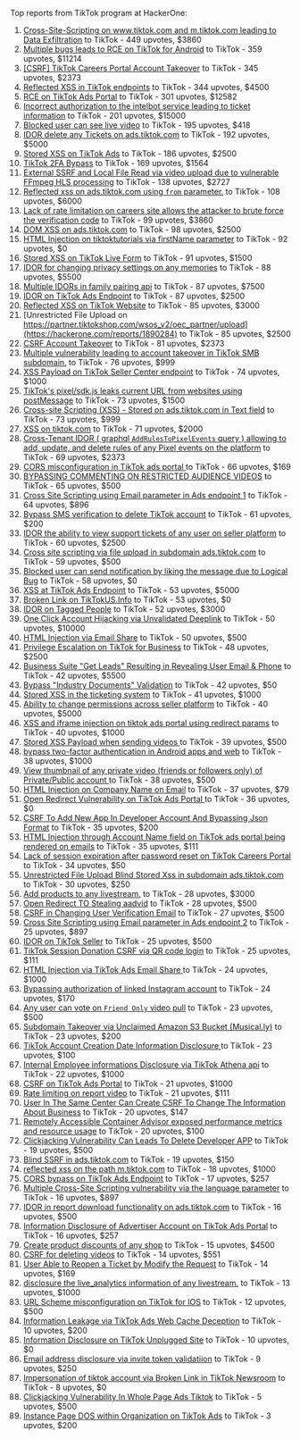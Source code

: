 Top reports from TikTok program at HackerOne:

1. [Cross-Site-Scripting on www.tiktok.com and m.tiktok.com leading to Data Exfiltration](https://hackerone.com/reports/968082) to TikTok - 449 upvotes, $3860
2. [Multiple bugs leads to RCE on TikTok for Android](https://hackerone.com/reports/1065500) to TikTok - 359 upvotes, $11214
3. [[CSRF] TikTok Careers Portal Account Takeover](https://hackerone.com/reports/1010522) to TikTok - 345 upvotes, $2373
4. [Reflected XSS in TikTok endpoints](https://hackerone.com/reports/1350887) to TikTok - 344 upvotes, $4500
5. [RCE on TikTok Ads Portal](https://hackerone.com/reports/1024575) to TikTok - 301 upvotes, $12582
6. [Incorrect authorization to the intelbot service leading to ticket information](https://hackerone.com/reports/1328546) to TikTok - 201 upvotes, $15000
7. [Blocked user can see live video](https://hackerone.com/reports/1067967) to TikTok - 195 upvotes, $418
8. [IDOR delete any Tickets on ads.tiktok.com](https://hackerone.com/reports/1475520) to TikTok - 192 upvotes, $5000
9. [Stored XSS on TikTok Ads](https://hackerone.com/reports/1504202) to TikTok - 186 upvotes, $2500
10. [TikTok 2FA Bypass](https://hackerone.com/reports/1247108) to TikTok - 169 upvotes, $1564
11. [External SSRF and Local File Read via video upload due to vulnerable FFmpeg HLS processing](https://hackerone.com/reports/1062888) to TikTok - 138 upvotes, $2727
12. [Reflected xss on ads.tiktok.com using `from` parameter.](https://hackerone.com/reports/1452375) to TikTok - 108 upvotes, $6000
13. [Lack of rate limitation on careers site allows the attacker to brute force the verification code](https://hackerone.com/reports/1075827) to TikTok - 99 upvotes, $3860
14. [DOM XSS on ads.tiktok.com](https://hackerone.com/reports/1549451) to TikTok - 98 upvotes, $2500
15. [HTML Injection on tiktoktutorials via firstName parameter](https://hackerone.com/reports/1343492) to TikTok - 92 upvotes, $0
16. [Stored XSS on TikTok Live Form](https://hackerone.com/reports/1542703) to TikTok - 91 upvotes, $1500
17. [IDOR for changing privacy settings on any memories](https://hackerone.com/reports/1733627) to TikTok - 88 upvotes, $5500
18. [Multiple IDORs in family pairing api](https://hackerone.com/reports/1286332) to TikTok - 87 upvotes, $7500
19. [IDOR on TikTok Ads Endpoint](https://hackerone.com/reports/1527906) to TikTok - 87 upvotes, $2500
20. [Reflected XSS on TikTok Website](https://hackerone.com/reports/1378413) to TikTok - 85 upvotes, $3000
21. [Unrestricted File Upload on https://partner.tiktokshop.com/wsos_v2/oec_partner/upload](https://hackerone.com/reports/1890284) to TikTok - 85 upvotes, $2500
22. [CSRF Account Takeover](https://hackerone.com/reports/1253462) to TikTok - 81 upvotes, $2373
23. [Multiple vulnerability leading to account takeover in TikTok SMB subdomain.](https://hackerone.com/reports/1404612) to TikTok - 76 upvotes, $999
24. [XSS Payload on TikTok Seller Center endpoint](https://hackerone.com/reports/1554048) to TikTok - 74 upvotes, $1000
25. [TikTok's pixel/sdk.js leaks current URL from websites using postMessage](https://hackerone.com/reports/1598749) to TikTok - 73 upvotes, $1500
26. [Cross-site Scripting (XSS) - Stored on ads.tiktok.com in Text  field](https://hackerone.com/reports/1376961) to TikTok - 73 upvotes, $999
27. [XSS on tiktok.com](https://hackerone.com/reports/1322104) to TikTok - 71 upvotes, $2000
28. [Cross-Tenant IDOR ( graphql `AddRulesToPixelEvents` query ) allowing to add, update, and delete rules of any Pixel events on the platform](https://hackerone.com/reports/984965) to TikTok - 69 upvotes, $2373
29. [CORS misconfiguration in TikTok ads portal ](https://hackerone.com/reports/1006524) to TikTok - 66 upvotes, $169
30. [BYPASSING COMMENTING ON RESTRICTED  AUDIENCE VIDEOS](https://hackerone.com/reports/1337351) to TikTok - 65 upvotes, $500
31. [Cross Site Scripting using Email parameter in Ads endpoint 1](https://hackerone.com/reports/953041) to TikTok - 64 upvotes, $896
32. [Bypass SMS verification to delete TikTok account](https://hackerone.com/reports/964467) to TikTok - 61 upvotes, $200
33. [IDOR the ability to view support tickets of any user on seller platform](https://hackerone.com/reports/1392630) to TikTok - 60 upvotes, $2500
34. [Cross site scripting via file upload in subdomain ads.tiktok.com](https://hackerone.com/reports/1433125) to TikTok - 59 upvotes, $500
35. [Blocked user can send notification by liking the message due to Logical Bug](https://hackerone.com/reports/1083421) to TikTok - 58 upvotes, $0
36. [XSS at TikTok Ads Endpoint](https://hackerone.com/reports/1683129) to TikTok - 53 upvotes, $5000
37. [Broken Link on TikTokUS.Info](https://hackerone.com/reports/1338457) to TikTok - 53 upvotes, $0
38. [IDOR on Tagged People](https://hackerone.com/reports/1555376) to TikTok - 52 upvotes, $3000
39. [One Click Account Hijacking via Unvalidated Deeplink](https://hackerone.com/reports/1500614) to TikTok - 50 upvotes, $10000
40. [HTML Injection via Email Share](https://hackerone.com/reports/1490311) to TikTok - 50 upvotes, $500
41. [Privilege Escalation on TikTok for Business](https://hackerone.com/reports/1505567) to TikTok - 48 upvotes, $2500
42. [Business Suite "Get Leads" Resulting in Revealing User Email & Phone](https://hackerone.com/reports/1744194) to TikTok - 42 upvotes, $5500
43. [Bypass "Industry Documents" Validation](https://hackerone.com/reports/997514) to TikTok - 42 upvotes, $50
44. [Stored XSS in the ticketing system](https://hackerone.com/reports/1694037) to TikTok - 41 upvotes, $1000
45. [Ability to change permissions across seller platform](https://hackerone.com/reports/1783001) to TikTok - 40 upvotes, $5000
46. [XSS and iframe injection on tiktok ads portal using redirect params](https://hackerone.com/reports/1514554) to TikTok - 40 upvotes, $1000
47. [Stored XSS Payload when sending videos ](https://hackerone.com/reports/1536046) to TikTok - 39 upvotes, $500
48. [bypass two-factor authentication in Android apps and web](https://hackerone.com/reports/1747978) to TikTok - 38 upvotes, $1000
49. [View thumbnail of any private video (friends or followers only) of Private/Public account ](https://hackerone.com/reports/1498353) to TikTok - 38 upvotes, $500
50. [HTML Injection on Company Name on Email](https://hackerone.com/reports/1022655) to TikTok - 37 upvotes, $79
51. [Open Redirect Vulnerability on TikTok Ads Portal ](https://hackerone.com/reports/948150) to TikTok - 36 upvotes, $0
52. [CSRF To Add New App In Developer Account And Bypassing Json Format](https://hackerone.com/reports/997615) to TikTok - 35 upvotes, $200
53. [HTML Injection through Account Name field on TikTok ads portal being rendered on emails](https://hackerone.com/reports/1066607) to TikTok - 35 upvotes, $111
54. [Lack of session expiration after password reset on TikTok Careers Portal](https://hackerone.com/reports/997127) to TikTok - 34 upvotes, $50
55. [Unrestricted File Upload Blind Stored Xss  in subdomain ads.tiktok.com](https://hackerone.com/reports/1577370) to TikTok - 30 upvotes, $250
56. [Add products to any livestream.](https://hackerone.com/reports/1654657) to TikTok - 28 upvotes, $3000
57. [Open Redirect TO  Stealing aadvid](https://hackerone.com/reports/1378533) to TikTok - 28 upvotes, $500
58. [CSRF in Changing User Verification Email](https://hackerone.com/reports/1531235) to TikTok - 27 upvotes, $500
59. [Cross Site Scripting using Email parameter in Ads endpoint 2](https://hackerone.com/reports/946160) to TikTok - 25 upvotes, $897
60. [IDOR on TikTok Seller](https://hackerone.com/reports/1509057) to TikTok - 25 upvotes, $500
61. [TikTok Session Donation CSRF via QR code login](https://hackerone.com/reports/1133661) to TikTok - 25 upvotes, $111
62. [HTML Injection via TikTok Ads Email Share ](https://hackerone.com/reports/1376990) to TikTok - 24 upvotes, $1000
63. [Bypassing authorization of linked Instagram account](https://hackerone.com/reports/1199965) to TikTok - 24 upvotes, $170
64. [Any user can vote on `Friend Only` video pull](https://hackerone.com/reports/1793940) to TikTok - 23 upvotes, $500
65. [Subdomain Takeover via Unclaimed Amazon S3 Bucket (Musical.ly)](https://hackerone.com/reports/1102537) to TikTok - 23 upvotes, $200
66. [TikTok Account Creation Date Information Disclosure ](https://hackerone.com/reports/1562020) to TikTok - 23 upvotes, $100
67. [Internal Employee informations Disclosure via TikTok Athena api](https://hackerone.com/reports/1575560) to TikTok - 22 upvotes, $1000
68. [CSRF on TikTok Ads Portal](https://hackerone.com/reports/1087436) to TikTok - 21 upvotes, $1000
69. [Rate limiting on report video](https://hackerone.com/reports/948146) to TikTok - 21 upvotes, $111
70. [User In The Same Center Can Create CSRF To Change The Information About Business](https://hackerone.com/reports/1006306) to TikTok - 20 upvotes, $147
71. [Remotely Accessible Container Advisor exposed performance metrics and resource usage](https://hackerone.com/reports/1697599) to TikTok - 20 upvotes, $100
72. [Clickjacking Vulnerability Can Leads To Delete Developer APP](https://hackerone.com/reports/1416612) to TikTok - 19 upvotes, $500
73. [Blind SSRF in ads.tiktok.com](https://hackerone.com/reports/1006599) to TikTok - 19 upvotes, $150
74. [reflected xss on the path m.tiktok.com](https://hackerone.com/reports/1394440) to TikTok - 18 upvotes, $1000
75. [CORS bypass on TikTok Ads Endpoint](https://hackerone.com/reports/1001951) to TikTok - 17 upvotes, $257
76. [Multiple Cross-Site Scripting vulnerability via the language parameter](https://hackerone.com/reports/953053) to TikTok - 16 upvotes, $897
77. [IDOR in report download functionality on ads.tiktok.com](https://hackerone.com/reports/1559739) to TikTok - 16 upvotes, $500
78. [Information Disclosure of Advertiser Account on TikTok Ads Portal](https://hackerone.com/reports/1018608) to TikTok - 16 upvotes, $257
79. [Create product discounts of any shop](https://hackerone.com/reports/1571578) to TikTok - 15 upvotes, $4500
80. [CSRF for deleting videos](https://hackerone.com/reports/998979) to TikTok - 14 upvotes, $551
81. [User Able to Reopen a Ticket by Modify the Request](https://hackerone.com/reports/998993) to TikTok - 14 upvotes, $169
82. [disclosure the live_analytics information of any livestream.](https://hackerone.com/reports/1561299) to TikTok - 13 upvotes, $1000
83. [URL Scheme misconfiguration on TikTok for IOS](https://hackerone.com/reports/1437294) to TikTok - 12 upvotes, $500
84. [Information Leakage via TikTok Ads Web Cache Deception](https://hackerone.com/reports/1484468) to TikTok - 10 upvotes, $200
85. [Information Disclosure on TikTok Unplugged Site](https://hackerone.com/reports/1249050) to TikTok - 10 upvotes, $0
86. [Email address disclosure via invite token validatiion](https://hackerone.com/reports/1560072) to TikTok - 9 upvotes, $250
87. [Impersonation of tiktok account via Broken Link in TikTok Newsroom](https://hackerone.com/reports/1504294) to TikTok - 8 upvotes, $0
88. [Clickjacking Vulnerability In Whole Page Ads Tiktok](https://hackerone.com/reports/1418857) to TikTok - 5 upvotes, $500
89. [Instance Page DOS  within Organization on TikTok Ads](https://hackerone.com/reports/1478930) to TikTok - 3 upvotes, $200
